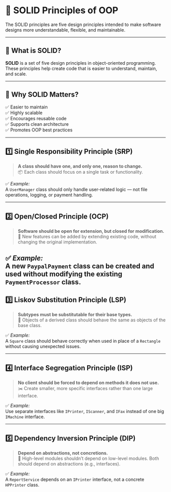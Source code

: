 # 🌟 SOLID Principles of OOP

The SOLID principles are five design principles intended to make software designs more understandable, flexible, and maintainable.

---

## 📌 What is SOLID?

**SOLID** is a set of five design principles in object-oriented programming. These principles help create code that is easier to understand, maintain, and scale.


---

## 🚀 Why SOLID Matters?

✅ Easier to maintain  
✅ Highly scalable  
✅ Encourages reusable code  
✅ Supports clean architecture  
✅ Promotes OOP best practices

---

## 1️⃣ Single Responsibility Principle (SRP)  
> **A class should have one, and only one, reason to change.**  
📦 Each class should focus on a single task or functionality.

✅ *Example:*  
A `UserManager` class should only handle user-related logic — not file operations, logging, or payment handling.

---

## 2️⃣ Open/Closed Principle (OCP)  
> **Software should be open for extension, but closed for modification.**  
🚪 New features can be added by extending existing code, without changing the original implementation.

✅ *Example:*  
A new `PaypalPayment` class can be created and used without modifying the existing `PaymentProcessor` class.
---

## 3️⃣ Liskov Substitution Principle (LSP)  
> **Subtypes must be substitutable for their base types.**  
🔁 Objects of a derived class should behave the same as objects of the base class.

✅ *Example:*  
A `Square` class should behave correctly when used in place of a `Rectangle` without causing unexpected issues.

---

## 4️⃣ Interface Segregation Principle (ISP)  
> **No client should be forced to depend on methods it does not use.**  
✂️ Create smaller, more specific interfaces rather than one large interface.

✅ *Example:*  
Use separate interfaces like `IPrinter`, `IScanner`, and `IFax` instead of one big `IMachine` interface.

---

## 5️⃣ Dependency Inversion Principle (DIP)  
> **Depend on abstractions, not concretions.**  
🔌 High-level modules shouldn’t depend on low-level modules. Both should depend on abstractions (e.g., interfaces).

✅ *Example:*  
A `ReportService` depends on an `IPrinter` interface, not a concrete `HPPrinter` class.


